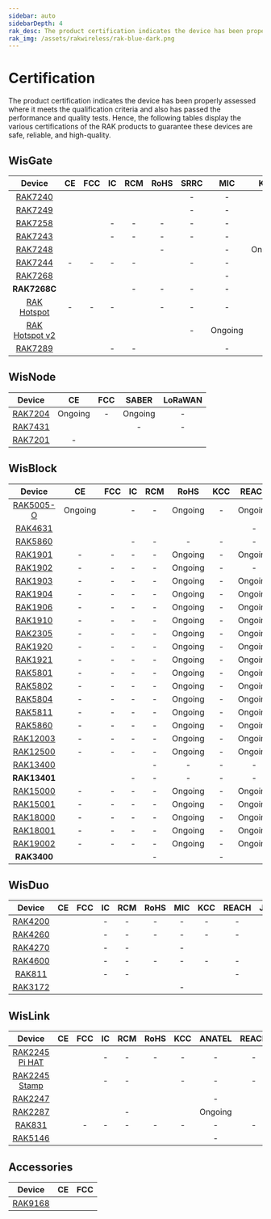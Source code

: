 ```yaml
---
sidebar: auto
sidebarDepth: 4
rak_desc: The product certification indicates the device has been properly assessed where it meets the qualification criteria and also has passed the performance and quality tests. Hence, the following tables display the various certifications of the RAK products to guarantee these devices are safe, reliable, and high-quality.
rak_img: /assets/rakwireless/rak-blue-dark.png
---
```


# Certification

The product certification indicates the device has been properly assessed where it meets the qualification criteria and also has passed the performance and quality tests. Hence, the following tables display the various certifications of the RAK products to guarantee these devices are safe, reliable, and high-quality.

## WisGate

|                                               Device                                               |                                                            CE                                                            |                                                            FCC                                                            |                                                        IC                                                         |                                                            RCM                                                            |                                                                   RoHS                                                                   |                                              SRRC                                               |   MIC   |                                                            KCC                                                            |  OFCA   |                                                            IMDA                                                            |                                                  ANATEL                                                  |                                              Ukraine                                               |                                                            IP67                                                            |                                                           IP65                                                           |                                                            UKCA                                                            |                                                          REACH                                                          |   JRL   |   EAC   |   FAC   |   FSB   | SUBTEL  |   NOM   | IFETEL  |  BSMI   |                                                            NCC                                                            |   MIC   |                                                            ERP                                                            |                                                            NTC                                                            |   RAC   |   FSS   |  SABER  |  METI   |                                                            NBTC                                                            |                                              ISED                                               |
| :------------------------------------------------------------------------------------------------: | :----------------------------------------------------------------------------------------------------------------------: | :-----------------------------------------------------------------------------------------------------------------------: | :---------------------------------------------------------------------------------------------------------------: | :-----------------------------------------------------------------------------------------------------------------------: | :--------------------------------------------------------------------------------------------------------------------------------------: | :---------------------------------------------------------------------------------------------: | :-----: | :-----------------------------------------------------------------------------------------------------------------------: | :-----: | :------------------------------------------------------------------------------------------------------------------------: | :------------------------------------------------------------------------------------------------------: | :------------------------------------------------------------------------------------------------: | :------------------------------------------------------------------------------------------------------------------------: | :----------------------------------------------------------------------------------------------------------------------: | :------------------------------------------------------------------------------------------------------------------------: | :---------------------------------------------------------------------------------------------------------------------: | :-----: | :-----: | :-----: | :-----: | :-----: | :-----: | :-----: | :-----: | :-----------------------------------------------------------------------------------------------------------------------: | :-----: | :-----------------------------------------------------------------------------------------------------------------------: | :-----------------------------------------------------------------------------------------------------------------------: | :-----: | :-----: | :-----: | :-----: | :------------------------------------------------------------------------------------------------------------------------: | :---------------------------------------------------------------------------------------------: |
|       <a href="/Product-Categories/WisGate/RAK7240/Overview/" target="_blank"> RAK7240 </a>        |           [](https://downloads.rakwireless.com/LoRa/RAK7240/Certification-Report/RAK7240_CE_certification.pdf)           |            [](https://downloads.rakwireless.com/LoRa/RAK7240/Certification-Report/RAK7240_FCC_Certificate.zip)            |        [](https://downloads.rakwireless.com/LoRa/RAK7240/Certification-Report/RAK7249_RAK7240_IC_Cert.pdf)        |            [](https://downloads.rakwireless.com/LoRa/RAK7240/Certification-Report/RAK7240-RCM_Test_Report.zip)            |              [](https://downloads.rakwireless.com/LoRa/RAK7240/Certification-Report/RAK-ROHS-ATL202011241747R01-Report.pdf)              |                                                -                                                |    -    |                                                             -                                                             |    -    |                                                             -                                                              | [](https://downloads.rakwireless.com/LoRa/RAK7240/Certification-Report/RAK7240_Anatel_certification.pdf) |                                                 -                                                  |                                                             -                                                              | [](https://downloads.rakwireless.com/LoRa/RAK7240/Certification-Report/BL-SZ20B0460-201%20IP65%EF%BC%88IEC%EF%BC%89.pdf) |                                                             -                                                              |                                                            -                                                            |    -    |    -    |    -    |    -    |    -    |    -    |    -    |    -    |                                                             -                                                             |    -    |                                                             -                                                             |                                                             -                                                             |    -    |    -    |    -    |    -    |                                                             -                                                              |                                                -                                                |
|       <a href="/Product-Categories/WisGate/RAK7249/Overview/" target="_blank"> RAK7249 </a>        |     [](https://downloads.rakwireless.com/LoRa/DIY-Gateway-RAK7249/Certification-Report/RAK7249_CE_certification.pdf)     |      [](https://downloads.rakwireless.com/LoRa/DIY-Gateway-RAK7249/Certification-Report/RAK7249_FCC_Certificate.zip)      |  [](https://downloads.rakwireless.com/LoRa/DIY-Gateway-RAK7249/Certification-Report/RAK7249_RAK7240_IC_Cert.pdf)  |      [](https://downloads.rakwireless.com/LoRa/DIY-Gateway-RAK7249/Certification-Report/RAK7249-RCM_Test_Report.zip)      |      [](https://downloads.rakwireless.com/LoRa/DIY-Gateway-RAK7249/Certification-Report/RAK7249-ROHS-ATL20191105773R01-Report.pdf)       |                                                -                                                |    -    |                                                             -                                                             |    -    |                                                             -                                                              |                                                    -                                                     |                                                 -                                                  | [](https://downloads.rakwireless.com/LoRa/DIY-Gateway-RAK7249/Certification-Report/RAK7249_Enclosure_IP67_Test_Report.pdf) |                                                            -                                                             |                                                             -                                                              |      [](https://downloads.rakwireless.com/LoRa/DIY-Gateway-RAK7249/Certification-Report/RAK7249_REACH_Report.PDF)       |    -    | Ongoing | Ongoing | Ongoing |    -    |    -    |    -    |    -    |                                                             -                                                             |    -    |                                                             -                                                             |                                                             -                                                             | Ongoing | Ongoing |    -    |    -    |                                                             -                                                              |                                                -                                                |
|       <a href="/Product-Categories/WisGate/RAK7258/Overview/" target="_blank"> RAK7258 </a>        |    [](https://downloads.rakwireless.com/LoRa/Indoor-Gateway-RAK7258/Certification-Report/RAK7258_CE_Certificate.zip)     |    [](https://downloads.rakwireless.com/LoRa/Indoor-Gateway-RAK7258/Certification-Report/RAK7258_FCC_Certificate.zip)     |                                                         -                                                         |                                                             -                                                             |                                                                    -                                                                     |                                                -                                                |    -    | [](https://downloads.rakwireless.com/LoRa/Indoor-Gateway-RAK7258/Certification-Report/RAK7258%20_%20KC_certification.pdf) |    -    |                                                             -                                                              |                                                    -                                                     |                                                 -                                                  |                                                             -                                                              |                                                            -                                                             |                                                             -                                                              |                                                            -                                                            |    -    |    -    |    -    |    -    |    -    |    -    |    -    |    -    |                                                             -                                                             |    -    |                                                             -                                                             |                                                             -                                                             |    -    |    -    | Ongoing |    -    |                                                             -                                                              |                                                -                                                |
|       <a href="/Product-Categories/WisGate/RAK7243/Overview/" target="_blank"> RAK7243 </a>        |   [](https://downloads.rakwireless.com/LoRa/Pilot-Gateway-Pro-RAK7243/Certification-Report/RAK7243_CE_Certificate.zip)   |   [](https://downloads.rakwireless.com/LoRa/Pilot-Gateway-Pro-RAK7243/Certification-Report/RAK7243_FCC_Certificate.zip)   |                                                         -                                                         |                                                             -                                                             |                                                                    -                                                                     |                                                -                                                |    -    |                                                             -                                                             |    -    |                                                             -                                                              |                                                    -                                                     |                                                 -                                                  |                                                             -                                                              |                                                            -                                                             |                                                             -                                                              |                                                            -                                                            |    -    |    -    |    -    |    -    |    -    |    -    |    -    |    -    |                                                             -                                                             |    -    |                                                             -                                                             |                                                             -                                                             |    -    |    -    |    -    |    -    |                                                             -                                                              |                                                -                                                |
|       <a href="/Product-Categories/WisGate/RAK7248/Overview/" target="_blank"> RAK7248 </a>        |              [](https://downloads.rakwireless.com/LoRa/RAK7248/Certification/RAK7248_CE_Certification.zip)               |              [](https://downloads.rakwireless.com/LoRa/RAK7248/Certification/RAK7248_FCC_Certification.zip)               |           [](https://downloads.rakwireless.com/LoRa/RAK7248/Certification/RAK7248_IC_Certification.zip)           |              [](https://downloads.rakwireless.com/LoRa/RAK7248/Certification/RAK7248_RCM_Certification.rar)               |                                                                    -                                                                     | [](https://downloads.rakwireless.com/LoRa/RAK7248/Certification/RAK7248_SRRC_certification.zip) |    -    |                                                          Ongoing                                                          | Ongoing |              [](https://downloads.rakwireless.com/LoRa/RAK7248/Certification/RAK7248_IMDA_Certification.zip)               |                                                    -                                                     | [](https://downloads.rakwireless.com/LoRa/RAK7248/Certification/RAK7248_Ukraine_Certification.rar) |                                                             -                                                              |                                                            -                                                             |                                                             -                                                              |                                                            -                                                            |    -    |    -    |    -    |    -    |    -    |    -    |    -    |    -    |                                                             -                                                             |    -    |                                                             -                                                             |                                                             -                                                             |    -    |    -    |    -    |    -    |                                                             -                                                              |                                                -                                                |
|       <a href="/Product-Categories/WisGate/RAK7244/Overview/" target="_blank"> RAK7244 </a>        |                                                            -                                                             |                                                             -                                                             |                                                         -                                                         |                                                             -                                                             | [](https://downloads.rakwireless.com/LoRa/Developer-LoRaWAN-Gateway-RAK7244%26RAK7244P/Certification/ROHS-ATL202012091807R01-Report.pdf) |                                                -                                                |    -    |                                                             -                                                             |    -    |                                                             -                                                              |                                                    -                                                     |                                                 -                                                  |                                                             -                                                              |                                                            -                                                             |                                                             -                                                              |                                                            -                                                            |    -    |    -    |    -    |    -    |    -    |    -    |    -    |    -    |                                                             -                                                             |    -    |                                                             -                                                             |                                                             -                                                             |    -    |    -    |    -    |    -    |                                                             -                                                              |                                                -                                                |
|       <a href="/Product-Categories/WisGate/RAK7268/Overview/" target="_blank"> RAK7268 </a>        |               [](https://downloads.rakwireless.com/LoRa/RAK7268/Certification/RAK7268RAK7268C_CE_Cert.zip)               |                   [](https://downloads.rakwireless.com/LoRa/RAK7268/Certification/RAK7268_FCC_cert.zip)                   |               [](https://downloads.rakwireless.com/LoRa/RAK7268/Certification/RAK7268_IC_cert.zip)                |           [](https://downloads.rakwireless.com/LoRa/RAK7268/Certification/RCM%C2%A0cert_RAK7268%26RAK7268C.pdf)           |          [](https://downloads.rakwireless.com/LoRa/RAK7268/Certification/RAK7268C_RAK7268CV2_RAK7268_RAK7268V2_RoHS_Report.pdf)          |        [](https://downloads.rakwireless.com/LoRa/RAK7268/Certification/RAK7268_SRRC.pdf)        |    -    |               [](https://downloads.rakwireless.com/LoRa/RAK7268/Certification/RAK7268_KC_Certification.pdf)               |    -    |                                                             -                                                              |         [](https://downloads.rakwireless.com/LoRa/RAK7268/Certification/RAK7268_ANATEL_cert.zip)         |                                                 -                                                  |                                                             -                                                              |                                                            -                                                             |                                                             -                                                              | [](https://downloads.rakwireless.com/LoRa/RAK7268/Certification/RAK7268C_RAK7268CV2_RAK7268_RAK7268V2_REACH_Report.pdf) |    -    |    -    |    -    |    -    |    -    |    -    |    -    |    -    |                                                             -                                                             |    -    |                                                             -                                                             |                                                             -                                                             |    -    |    -    |    -    |    -    |                                                             -                                                              |                                                -                                                |
|                                            **RAK7268C**                                            |               [](https://downloads.rakwireless.com/LoRa/RAK7268/Certification/RAK7268RAK7268C_CE_Cert.zip)               |                  [](https://downloads.rakwireless.com/LoRa/RAK7268/Certification/RAK7268C_FCC_cert.zip)                   |               [](https://downloads.rakwireless.com/LoRa/RAK7268/Certification/RAK7268C_IC_cert.zip)               |                                                             -                                                             |                                                                    -                                                                     |                                                -                                                |    -    |              [](https://downloads.rakwireless.com/LoRa/RAK7268/Certification/RAK7268C_KC_certification.pdf)               |    -    |                                                             -                                                              |                                                    -                                                     |                                                 -                                                  |                                                             -                                                              |                                                            -                                                             |                                                             -                                                              |                                                            -                                                            |    -    |    -    |    -    |    -    |    -    |    -    |    -    |    -    |                                                             -                                                             |    -    |                                                             -                                                             |                                                             -                                                             |    -    |    -    |    -    |    -    |                                                             -                                                              |                                                -                                                |
|   <a href="/Product-Categories/WisGate/RAK-Hotspot/Overview/" target="_blank"> RAK Hotspot </a>    |                                                            -                                                             |                                                             -                                                             |                                                         -                                                         | [](https://downloads.rakwireless.com/LoRa/RAK_Hotspot_Miner/Certification/RAK7248_HotspotMinerV2.0_RCM_Certification.pdf) |                                                                    -                                                                     |                                                -                                                |    -    | [](https://downloads.rakwireless.com/LoRa/RAK_Hotspot_Miner/Certification/RAK7248_HotspotMinerV2.0_KC_Certification.pdf)  |    -    |                                                             -                                                              |                                                    -                                                     |                                                 -                                                  |                                                             -                                                              |                                                            -                                                             |                                                             -                                                              |                                                            -                                                            |    -    |    -    |    -    |    -    |    -    |    -    |    -    |    -    |                                                             -                                                             |    -    |                                                             -                                                             |                                                             -                                                             |    -    |    -    |    -    |    -    |                                                             -                                                              |                                                -                                                |
| <a href="/Product-Categories/WisGate/RAK-Hotspot-v2/Overview/" target="_blank"> RAK Hotspot v2</a> | [](https://downloads.rakwireless.com/LoRa/RAK_Hotspot_Miner/Certification/RAK7248_HotspotMinerV2.0_CE_Certification.pdf) | [](https://downloads.rakwireless.com/LoRa/RAK_Hotspot_Miner/Certification/RAK7248_HotspotMinerV2.0_FCC_Certification.pdf) | [](https://downloads.rakwireless.com/LoRa/RAK_Hotspot_Miner/Certification/RAK7248_HotspotMinerV2.0_IC_Report.pdf) | [](https://downloads.rakwireless.com/LoRa/RAK_Hotspot_Miner/Certification/RAK7248_HotspotMinerV2.0_RCM_Certification.pdf) |         [](https://downloads.rakwireless.com/LoRa/RAK_Hotspot_Miner/Certification/RAK7248_HotspotMinerV2.0_CE__ROHS_REPORT.pdf)          |                                                -                                                | Ongoing | [](https://downloads.rakwireless.com/LoRa/RAK_Hotspot_Miner/Certification/RAK7248_HotspotMinerV2.0_KC_Certification.pdf)  |    -    | [](https://downloads.rakwireless.com/LoRa/RAK_Hotspot_Miner/Certification/RAK7248_HotspotMinerV2.0_IMDA_Certification.zip) |                                                    -                                                     |                                                 -                                                  |                                                             -                                                              |                                                            -                                                             | [](https://downloads.rakwireless.com/LoRa/RAK_Hotspot_Miner/Certification/RAK7248_HotspotMinerV2.0_UKCA_Certification.pdf) | [](https://downloads.rakwireless.com/LoRa/RAK_Hotspot_Miner/Certification/RAK7248_HotspotMinerV2.0_CE_REACH_REPORT.PDF) | Ongoing |    -    |    -    |    -    | Ongoing | Ongoing | Ongoing | Ongoing | [](https://downloads.rakwireless.com/LoRa/RAK_Hotspot_Miner/Certification/RAK7248_HotspotMinerV2.0_NCC_Certification.pdf) | Ongoing | [](https://downloads.rakwireless.com/LoRa/RAK_Hotspot_Miner/Certification/RAK7248_HotspotMinerV2.0_ERP_Certification.pdf) | [](https://downloads.rakwireless.com/LoRa/RAK_Hotspot_Miner/Certification/RAK7248_HotspotMinerV2.0_NTC_Certification.jpg) |    -    |    -    |    -    | Ongoing | [](https://downloads.rakwireless.com/LoRa/RAK_Hotspot_Miner/Certification/RAK7248_HotspotMinerV2.0_NBTC_Certification.zip) |                                                -                                                |
|       <a href="/Product-Categories/WisGate/RAK7289/Overview/" target="_blank"> RAK7289 </a>        |         [](https://downloads.rakwireless.com/LoRa/RAK7289/Certification/RAK7289_RAK7289V2_CE_Certification.pdf)          |              [](https://downloads.rakwireless.com/LoRa/RAK7289/Certification/RAK7289_FCC_Certification.pdf)               |                                                         -                                                         |                                                             -                                                             |                 [](https://downloads.rakwireless.com/LoRa/RAK7289/Certification/RAK7289C_RAK7289_RoHS_Certification.pdf)                 | [](https://downloads.rakwireless.com/LoRa/RAK7289/Certification/RAK7289_SRRC_Certification.pdf) |    -    |                                                             -                                                             |    -    |                                                             -                                                              |                                                    -                                                     |                                                 -                                                  |                                                             -                                                              |                                                            -                                                             |         [](https://downloads.rakwireless.com/LoRa/RAK7289/Certification/RAK7289_RAK7289V2_UKCA_Certification.pdf)          |        [](https://downloads.rakwireless.com/LoRa/RAK7289/Certification/RAK7289C_RAK7289_REACH_Certification.pdf)        |    -    |    -    |    -    |    -    |    -    |    -    |    -    |    -    |                                                             -                                                             |    -    |                                                             -                                                             |                                                             -                                                             |    -    |    -    |    -    |    -    |                                                             -                                                              | [](https://downloads.rakwireless.com/LoRa/RAK7289/Certification/RAK7289_ISED_Certification.zip) |


## WisNode

|                                        Device                                         |                                                 CE                                                 |                                                 FCC                                                 |  SABER  |                                              LoRaWAN                                               |
| :-----------------------------------------------------------------------------------: | :------------------------------------------------------------------------------------------------: | :-------------------------------------------------------------------------------------------------: | :-----: | :------------------------------------------------------------------------------------------------: |
| <a href="/Product-Categories/WisNode/RAK7204/Overview/" target="_blank"> RAK7204 </a> |                                              Ongoing                                               |                                                  -                                                  | Ongoing |                                                 -                                                  |
| <a href="/Product-Categories/WisNode/RAK7431/Overview/" target="_blank"> RAK7431 </a> | [](https://downloads.rakwireless.com/LoRa/RAK7431/Certification-Report/RAK7431_CE_Certificate.zip) | [](https://downloads.rakwireless.com/LoRa/RAK7431/Certification-Report/RAK7431_FCC_Certificate.zip) |    -    |                                                 -                                                  |
| <a href="/Product-Categories/WisNode/RAK7201/Overview/" target="_blank"> RAK7201 </a> |                                                 -                                                  |   [](https://downloads.rakwireless.com/LoRa/RAK7201/Certification/RAK7201_FCC_Certification.pdf)    |         | [](https://downloads.rakwireless.com/LoRa/RAK7201/Certification/RAK7201_LoRaWAN_Certification.pdf) |


## WisBlock

|                                           Device                                           |                                                         CE                                                                |                                                                               FCC                                                                               |                                                   IC                                                                                                      |                                          RCM                                          |                                               RoHS                                                          |                                                        KCC                                         |                                                                     REACH                                  |                                                                           EMC                                                                            |                                                 UKCA                                                                    | 
| :----------------------------------------------------------------------------------------: | :-----------------------------------------------------------------------------------------------------------------------: | :-------------------------------------------------------------------------------------------------------------------------------------------------------------: | :-------------------------------------------------------------------------------------------------------------------------------------------------------: | :-----------------------------------------------------------------------------------: | :---------------------------------------------------------------------------------------------------------: | :------------------------------------------------------------------------------------------------: | :--------------------------------------------------------------------------------------------------------: | :------------------------------------------------------------------------------------------------------------------------------------------------------: | :---------------------------------------------------------------------------------------------------------------------: | 
| <a href="/Product-Categories/WisBlock/RAK5005-O/Overview/" target="_blank"> RAK5005-O </a> |                                            Ongoing                                                                        | [](https://downloads.rakwireless.com/LoRa/WisBlock/RAK5005-O/Certification/RSZ201124006-EM-00%C2%A0FCC%C2%A0Part%C2%A015B%C2%A0SDoC%26ICES-003%C2%A0Report.pdf) |                                                   -                                                                                                       |                                           -                                           |                                             Ongoing                                                         |                                                        -                                           |                                                                     Ongoing                                | [](https://downloads.rakwireless.com/LoRa/WisBlock/RAK5005-O/Certification/RSZ201124006-EM-01%20EN%2055032%26EN%2055035%26EN%2061000%20EMC%20Report.pdf) |                                                 -                                                                       | 
|   <a href="/Product-Categories/WisBlock/RAK4631/Overview/" target="_blank"> RAK4631 </a>   |  [](https://downloads.rakwireless.com/LoRa/RAK4630/Certification/RAK4630RAK4631_CE_Cert.zip)                              |                                  [](https://downloads.rakwireless.com/LoRa/RAK4630/Certification/RAK4630RAK4631_FCC_Cert.zip)                                   | [](https://downloads.rakwireless.com/LoRa/WisBlock/RAK4631/Certification/RAK4631_IC_Certification.pdf)                                                    | [](https://downloads.rakwireless.com/LoRa/RAK4630/Certification/RAK4630_RCM_cert.pdf) | [](https://downloads.rakwireless.com/LoRa/RAK4630/Certification/RAK4630RAK4631rohs%20report.pdf)            |[](https://downloads.rakwireless.com/LoRa/RAK4630/Certification/RAK4630RAK4631_KC_certificate.pdf)  |                                                                       -                                    |                                                                            -                                                                             |                                                 -                                                                       | 
|   <a href="/Product-Categories/WisBlock/RAK5860/Overview/" target="_blank"> RAK5860 </a>   | [](https://downloads.rakwireless.com/LoRa/WisBlock/RAK5860/Certification/RAK5860_CE_Cert.zip)                             |               [](https://downloads.rakwireless.com/LoRa/WisBlock/RAK5860/Certification/Shenzhen%20Rakwireless%202AF6B-RAK5860%20FCC%20Grant.pdf)                |                                                   -                                                                                                       |                                           -                                           |                                                -                                                            |                                                        -                                           |                                                                       -                                    |                                                                            -                                                                             |                                                 -                                                                       | 
|   <a href="/Product-Categories/WisBlock/RAK1901/Overview/" target="_blank"> RAK1901 </a>   |                                               -                                                                           |                                                                                -                                                                                |                                                   -                                                                                                       |                                           -                                           |                                             Ongoing                                                         |                                                        -                                           |                                                                     Ongoing                                |                                                                            -                                                                             |                                                 -                                                                       | 
|   <a href="/Product-Categories/WisBlock/RAK1902/Overview/" target="_blank"> RAK1902 </a>   |                                               -                                                                           |                                                                                -                                                                                |                                                   -                                                                                                       |                                           -                                           |                                             Ongoing                                                         |                                                        -                                           |                                                                       -                                    |                                                                         Ongoing                                                                          |                                                 -                                                                       | 
|   <a href="/Product-Categories/WisBlock/RAK1903/Overview/" target="_blank"> RAK1903 </a>   |                                               -                                                                           |                                                                                -                                                                                |                                                   -                                                                                                       |                                           -                                           |                                             Ongoing                                                         |                                                        -                                           |                                                                     Ongoing                                |                                                                            -                                                                             |                                                 -                                                                       | 
|   <a href="/Product-Categories/WisBlock/RAK1904/Overview/" target="_blank"> RAK1904 </a>   |                                               -                                                                           |                                                                                -                                                                                |                                                   -                                                                                                       |                                           -                                           |                                             Ongoing                                                         |                                                        -                                           |                                                                     Ongoing                                |                                                                            -                                                                             |                                                 -                                                                       | 
|   <a href="/Product-Categories/WisBlock/RAK1906/Overview/" target="_blank"> RAK1906 </a>   |                                               -                                                                           |                                                                                -                                                                                |                                                   -                                                                                                       |                                           -                                           |                                             Ongoing                                                         |                                                        -                                           |                                                                     Ongoing                                |                                                                            -                                                                             |                                                 -                                                                       | 
|   <a href="/Product-Categories/WisBlock/RAK1910/Overview/" target="_blank"> RAK1910 </a>   |                                               -                                                                           |                                                                                -                                                                                |                                                   -                                                                                                       |                                           -                                           |                                             Ongoing                                                         |                                                        -                                           |                                                                     Ongoing                                |                                                                            -                                                                             |                                                 -                                                                       | 
|   <a href="/Product-Categories/WisBlock/RAK2305/Overview/" target="_blank"> RAK2305 </a>   |                                               -                                                                           |                                                                                -                                                                                |                                                   -                                                                                                       |                                           -                                           |                                             Ongoing                                                         |                                                        -                                           |                                                                     Ongoing                                |                                                                            -                                                                             |                                                 -                                                                       | 
|   <a href="/Product-Categories/WisBlock/RAK1920/Overview/" target="_blank"> RAK1920 </a>   |                                               -                                                                           |                                                                                -                                                                                |                                                   -                                                                                                       |                                           -                                           |                                             Ongoing                                                         |                                                        -                                           |                                                                     Ongoing                                |                                                                            -                                                                             |                                                 -                                                                       | 
|   <a href="/Product-Categories/WisBlock/RAK1921/Overview/" target="_blank"> RAK1921 </a>   |                                               -                                                                           |                                                                                -                                                                                |                                                   -                                                                                                       |                                           -                                           |                                             Ongoing                                                         |                                                        -                                           |                                                                     Ongoing                                |                                                                            -                                                                             |                                                 -                                                                       | 
|   <a href="/Product-Categories/WisBlock/RAK5801/Overview/" target="_blank"> RAK5801 </a>   |                                               -                                                                           |                                                                                -                                                                                |                                                   -                                                                                                       |                                           -                                           |                                             Ongoing                                                         |                                                        -                                           |                                                                     Ongoing                                |                                                                            -                                                                             |                                                 -                                                                       | 
|   <a href="/Product-Categories/WisBlock/RAK5802/Overview/" target="_blank"> RAK5802 </a>   |                                               -                                                                           |                                                                                -                                                                                |                                                   -                                                                                                       |                                           -                                           |                                             Ongoing                                                         |                                                        -                                           |                                                                     Ongoing                                |                                                                            -                                                                             |                                                 -                                                                       | 
|   <a href="/Product-Categories/WisBlock/RAK5804/Overview/" target="_blank"> RAK5804 </a>   |                                               -                                                                           |                                                                                -                                                                                |                                                   -                                                                                                       |                                           -                                           |                                             Ongoing                                                         |                                                        -                                           |                                                                     Ongoing                                |                                                                            -                                                                             |                                                 -                                                                       | 
|   <a href="/Product-Categories/WisBlock/RAK5811/Overview/" target="_blank"> RAK5811 </a>   |                                               -                                                                           |                                                                                -                                                                                |                                                   -                                                                                                       |                                           -                                           |                                             Ongoing                                                         |                                                        -                                           |                                                                     Ongoing                                |                                                                            -                                                                             |                                                 -                                                                       | 
|   <a href="/Product-Categories/WisBlock/RAK5860/Overview/" target="_blank"> RAK5860 </a>   |                                               -                                                                           |                                                                                -                                                                                |                                                   -                                                                                                       |                                           -                                           |                                             Ongoing                                                         |                                                        -                                           |                                                                     Ongoing                                |                                                                            -                                                                             |                                                 -                                                                       | 
|  <a href="/Product-Categories/WisBlock/RAK12003/Overview/" target="_blank"> RAK12003 </a>  |                                               -                                                                           |                                                                                -                                                                                |                                                   -                                                                                                       |                                           -                                           |                                             Ongoing                                                         |                                                        -                                           |                                                                     Ongoing                                |                                                                            -                                                                             |                                                 -                                                                       | 
|  <a href="/Product-Categories/WisBlock/RAK12500/Overview/" target="_blank"> RAK12500 </a>  |                                               -                                                                           |                                                                                -                                                                                |                                                   -                                                                                                       |                                           -                                           |                                             Ongoing                                                         |                                                        -                                           |                                                                     Ongoing                                |                                                                            -                                                                             |                                                 -                                                                       | 
|  <a href="/Product-Categories/WisBlock/RAK13400/Overview/" target="_blank"> RAK13400 </a>  | [](https://downloads.rakwireless.com/LoRa/WisBlock/RAK13400/Certification/RAK13400_CE_Certificate.pdf)                    |   [](https://downloads.rakwireless.com/LoRa/WisBlock/RAK13400/Certification/RAK13400_FCC_Certificate.pdf)                                                       |  [](https://downloads.rakwireless.com/LoRa/WisBlock/RAK13400/Certification/RAK13400_IC_Ceritificate.pdf)                                                  |                                           -                                           |                                                -                                                            |                                                        -                                           |                                                                        -                                   |                                                                            -                                                                             |                                                 -                                                                       | 
|                                      **RAK13401**                                          | [](https://downloads.rakwireless.com/LoRa/WisBlock/RAK13401/Certification/RAK13401_CE_certification.pdf)                  |   [](https://downloads.rakwireless.com/LoRa/WisBlock/RAK13401/Certification/RAK13401%20FCC%20cert.TCB%20Grant_2AF6B-RAK13401_DTS.pdf)                           |                                                   -                                                                                                       |                                           -                                           |                                                -                                                            |                                                        -                                           |                                                                        -                                   |                                                                            -                                                                             |[](https://downloads.rakwireless.com/LoRa/WisBlock/RAK13401/Certification/RAK13401%20UKCA%20cert.%20CN21G2K7%20001.pdf)  | 
|  <a href="/Product-Categories/WisBlock/RAK15000/Overview/" target="_blank"> RAK15000 </a>  |                                               -                                                                           |                                                                                -                                                                                |                                                   -                                                                                                       |                                           -                                           |                                             Ongoing                                                         |                                                        -                                           |                                                                     Ongoing                                |                                                                            -                                                                             |                                                 -                                                                       |  
|  <a href="/Product-Categories/WisBlock/RAK15001/Overview/" target="_blank"> RAK15001 </a>  |                                               -                                                                           |                                                                                -                                                                                |                                                   -                                                                                                       |                                           -                                           |                                             Ongoing                                                         |                                                        -                                           |                                                                     Ongoing                                |                                                                            -                                                                             |                                                 -                                                                       | 
|  <a href="/Product-Categories/WisBlock/RAK18000/Overview/" target="_blank"> RAK18000 </a>  |                                               -                                                                           |                                                                                -                                                                                |                                                   -                                                                                                       |                                           -                                           |                                             Ongoing                                                         |                                                        -                                           |                                                                     Ongoing                                |                                                                            -                                                                             |                                                 -                                                                       |
|  <a href="/Product-Categories/WisBlock/RAK18001/Overview/" target="_blank"> RAK18001 </a>  |                                               -                                                                           |                                                                                -                                                                                |                                                   -                                                                                                       |                                           -                                           |                                             Ongoing                                                         |                                                        -                                           |                                                                     Ongoing                                |                                                                            -                                                                             |                                                 -                                                                       |
|  <a href="/Product-Categories/WisBlock/RAK19002/Overview/" target="_blank"> RAK19002 </a>  |                                               -                                                                           |                                                                                -                                                                                |                                                   -                                                                                                       |                                           -                                           |                                             Ongoing                                                         |                                                        -                                           |                                                                     Ongoing                                |                                                                            -                                                                             |                                                 -                                                                       |  
|                                    **RAK3400**                                             | [](https://downloads.rakwireless.com/LoRa/WisBlock/RAK3400/certification/CN21F5A1%20001_COC-RAK3400%2CRAK3401-CE-cert.pdf)|  [](https://downloads.rakwireless.com/LoRa/WisBlock/RAK3400/certification/TCB%202AF6B-RAK3400_RAK3401_FCC%20DTS.pdf)                                            | [](https://downloads.rakwireless.com/LoRa/WisBlock/RAK3400/certification/ISED%20Certificate_25908-RAK3400_RAK3401_IC_Signed.pdf)                          |                                           -                                           | [](https://downloads.rakwireless.com/LoRa/WisBlock/RAK3400/certification/RAK3400RAK3401rohs%20report.pdf)   |                                                        -                                           | [](https://downloads.rakwireless.com/LoRa/WisBlock/RAK3400/certification/RAK3400RAK3401reach%20report.pdf) |                                                                            -                                                                             |[](https://downloads.rakwireless.com/LoRa/WisBlock/RAK3400/certification/CN21DC26%20001-RAK3400%2CRAK3401-UKCA-cert.pdf) |


## WisDuo

|                                           Device                                            |                                                         CE                                                         |                                                    FCC                                                     |                                              IC                                               |                                            RCM                                                 |                                                    RoHS                                                     |                                                    MIC                                                     |                                                     KCC                                                      |                                                     REACH                                                     |                                               JRL                                                     |   EMC   |                                              UKCA                                               |                                                       LORA                                               |
| :-----------------------------------------------------------------------------------------: | :----------------------------------------------------------------------------------------------------------------: | :--------------------------------------------------------------------------------------------------------: | :-------------------------------------------------------------------------------------------: | :--------------------------------------------------------------------------------------------: | :---------------------------------------------------------------------------------------------------------: | :--------------------------------------------------------------------------------------------------------: | :----------------------------------------------------------------------------------------------------------: | :-----------------------------------------------------------------------------------------------------------: | :---------------------------------------------------------------------------------------------------: | :-----: | :---------------------------------------------------------------------------------------------: | :------------------------------------------------------------------------------------------------------: |
| <a href="/Product-Categories/WisDuo/RAK4200-Module/Overview/" target="_blank"> RAK4200 </a> |        [](https://downloads.rakwireless.com/LoRa/RAK4200/Certification-Report/RAK4200H_CE_Certificate.zip)         |   [](https://downloads.rakwireless.com/LoRa/RAK4200/Certification-Report/RAK4200_FCC_certification.zip)    |                                               -                                               |                                            -                                                   |                                                      -                                                      |                                                     -                                                      |                                                      -                                                       |                                                       -                                                       |                                                -                                                      |    -    |                                                -                                                |                                                        -                                                 |
| <a href="/Product-Categories/WisDuo/RAK4260-Module/Overview/" target="_blank"> RAK4260 </a> | [](https://downloads.rakwireless.com/LoRa/RAK4260/Certification-Report/RAK4260H-CE-ATL20191108787-Certificate.pdf) | [](https://downloads.rakwireless.com/LoRa/RAK4260/Certification-Report/RAK4260H-FCC-2AF6B-Certificate.pdf) |                                               -                                               |                                            -                                                   |                                                      -                                                      |                                                     -                                                      |                                                      -                                                       |                                                       -                                                       |                                                -                                                      |    -    |                                                -                                                |                                                        -                                                 |
| <a href="/Product-Categories/WisDuo/RAK4270-Module/Overview/" target="_blank"> RAK4270 </a> |           [](https://downloads.rakwireless.com/LoRa/RAK4270/Certification-Report/CE%20Certification.zip)           |      [](https://downloads.rakwireless.com/LoRa/RAK4270/Certification-Report/FCC%20Certification.zip)       |                                               -                                               |                                            -                                                   |     [](https://downloads.rakwireless.com/LoRa/RAK4270/Certification-Report/RoHS%20168304609a%20001.pdf)     |                                                     -                                                      |      [](https://downloads.rakwireless.com/LoRa/RAK4270/Certification-Report/RAK4270%28H%29_KC_cert.pdf)      | [](https://downloads.rakwireless.com/LoRa/RAK4270/Certification-Report/REACH%20168304609b%20001-212SVHCs.pdf) | [](https://downloads.rakwireless.com/LoRa/RAK4270/Certification-Report/RAK4270_module_Japan_cert.pdf) | Ongoing |                                                -                                                |                                                        -                                                 |
| <a href="/Product-Categories/WisDuo/RAK4600-Module/Overview/" target="_blank"> RAK4600 </a> |         [](https://downloads.rakwireless.com/LoRa/RAK4600/Certification/RAK4600%20CE%20Certification.zip)          |     [](https://downloads.rakwireless.com/LoRa/RAK4600/Certification/RAK4600%20FCC%20Certification.zip)     |                                               -                                               |                                            -                                                   |                                                      -                                                      |                                                     -                                                      |                                                      -                                                       |                                                       -                                                       |                                                -                                                      |    -    |                                                -                                                |                                                        -                                                 |
|  <a href="/Product-Categories/WisDuo/RAK811-Module/Overview/" target="_blank"> RAK811 </a>  |       [](https://downloads.rakwireless.com/LoRa/RAK811/Certification_Report/RAK811%20CE%20Certification.rar)       | [](https://downloads.rakwireless.com/LoRa/RAK811/Certification_Report/RAK811%C2%A0FCC%20Certification.rar) |                                               -                                               |                                            -                                                   | [](https://downloads.rakwireless.com/LoRa/RAK811/Certification_Report/RAK811%C2%A0ROSH%20Certification.rar) | [](https://downloads.rakwireless.com/LoRa/RAK811/Certification_Report/RAK811%C2%A0MIC%20Certification.rar) | [](https://downloads.rakwireless.com/LoRa/RAK811/Certification_Report/RAK811_KCC%C2%A0%28Certificate%29.pdf) |                                                       -                                                       |                                                -                                                      |    -    |                                                -                                                |                                                        -                                                 |
| <a href="/Product-Categories/WisDuo/RAK3172-Module/Overview/" target="_blank"> RAK3172 </a> |           [](https://downloads.rakwireless.com/LoRa/RAK3172/Certification/RAK3172_CE_certification.pdf)            |       [](https://downloads.rakwireless.com/LoRa/RAK3172/Certification/RAK3172_FCC_certification.zip)       | [](https://downloads.rakwireless.com/LoRa/RAK3172/Certification/RAK3172_ISED_Certificate.pdf) | [](https://downloads.rakwireless.com/LoRa/RAK3172/Certification/RAK3172_RCM_certification.pdf) | [](https://downloads.rakwireless.com/LoRa/RAK3172/Certification/RAK3172_RoHS_Report.pdf)                    |                                                     -                                                      |        [](https://downloads.rakwireless.com/LoRa/RAK3172/Certification/RAK3172_KC_Certification.pdf)         | [](https://downloads.rakwireless.com/LoRa/RAK3172/Certification/RAK3172_REACH_Report.pdf)                     | [](https://downloads.rakwireless.com/LoRa/RAK3172/Certification/RAK3172_JRL_certfication.pdf)         |    -    | [](https://downloads.rakwireless.com/LoRa/RAK3172/Certification/RAK3172_UKCA_certification.pdf) | [](https://downloads.rakwireless.com/LoRa/RAK3172/Certification/RAK3172_lora_alliance_certification.pdf) |


## 

## WisLink

|                                                  Device                                                   |                                                               CE                                                                |                                                                           FCC                                                                           |                                                       IC                                                        |                                                             RCM                                                             |                                                               RoHS                                                               |                                                      KCC                                                      | ANATEL  |                                                               REACH                                                               |                                              UKCA                                               |                                              KC                                               |
| :-------------------------------------------------------------------------------------------------------: | :-----------------------------------------------------------------------------------------------------------------------------: | :-----------------------------------------------------------------------------------------------------------------------------------------------------: | :-------------------------------------------------------------------------------------------------------------: | :-------------------------------------------------------------------------------------------------------------------------: | :------------------------------------------------------------------------------------------------------------------------------: | :-----------------------------------------------------------------------------------------------------------: | :-----: | :-------------------------------------------------------------------------------------------------------------------------------: | :---------------------------------------------------------------------------------------------: | :-------------------------------------------------------------------------------------------: |
|    <a href="/Product-Categories/WisLink/RAK2245-Pi-HAT/Overview/" target="_blank"> RAK2245 Pi HAT </a>    |        [](https://downloads.rakwireless.com/LoRa/RAK2245-Pi-HAT/Certification-Report/RAK2245_Pi_HAT_CE_Certificate.zip)         |                    [](https://downloads.rakwireless.com/LoRa/RAK2245-Pi-HAT/Certification-Report/RAK2245_Pi_HAT_FCC_Certificate.zip)                    |                                                        -                                                        |                                                              -                                                              |                                                                -                                                                 |                                                       -                                                       |    -    |                                                                 -                                                                 |                                                -                                                |                                               -                                               |
| <a href="/Product-Categories/WisLink/RAK2245-Stamp-Edition/Overview/" target="_blank"> RAK2245 Stamp </a> |               [](https://downloads.rakwireless.com/LoRa/RAK2245/Certification-Report/RAK2245_CE_Certificate.zip)                |                           [](https://downloads.rakwireless.com/LoRa/RAK2245/Certification-Report/RAK2245_FCC_Certificate.zip)                           |                                                        -                                                        |                                                              -                                                              |            [](https://downloads.rakwireless.com/LoRa/RAK2245/Certification-Report/ROHS-ATL202012091808R01-Report.pdf)            |                                                       -                                                       |    -    |                                                                 -                                                                 |                                                -                                                |                                               -                                               |
|           <a href="/Product-Categories/WisLink/RAK2247/Overview/" target="_blank"> RAK2247 </a>           |              [](https://downloads.rakwireless.com/LoRa/RAK2247-Mini-PCIe/Certification-Report/RAK2247_CE_CERT.zip)              | [](https://downloads.rakwireless.com/LoRa/RAK2247-Mini-PCIe/Certification-Report/Shenzhen%20Rakwireless%202AF6B-RAK2247%20FCC%20Grant%20%28C2PC%29.pdf) | [](https://downloads.rakwireless.com/LoRa/RAK2247-Mini-PCIe/Certification-Report/RAK2247_IC_certificate%20.zip) | [](https://downloads.rakwireless.com/LoRa/RAK2247-Mini-PCIe/Certification-Report/RAK2247-RCM-Declaration-of-Conformity.pdf) | [](https://downloads.rakwireless.com/LoRa/RAK2247-Mini-PCIe/Certification-Report/RAK2247_rohs_SZX20-030350-01_EC_21312990_F.PDF) | [](https://downloads.rakwireless.com/LoRa/RAK2247-Mini-PCIe/Certification-Report/RAK2247_KC_Certificate.zip)  |    -    | [](https://downloads.rakwireless.com/LoRa/RAK2247-Mini-PCIe/Certification-Report/RAK2247_reach_SZX20-030354-02_EC_21312991_F.pdf) |                                                -                                                |                                               -                                               |
|           <a href="/Product-Categories/WisLink/RAK2287/Overview/" target="_blank"> RAK2287 </a>           |           [](https://downloads.rakwireless.com/LoRa/RAK2287-Mini-PCIe/Certification/RAK2287%20CE%20certification.zip)           |                      [](https://downloads.rakwireless.com/LoRa/RAK2287-Mini-PCIe/Certification/RAK2287%20FCC%20certification.zip)                       |   [](https://downloads.rakwireless.com/LoRa/RAK2287-Mini-PCIe/Certification/RAK2287%20IC%20certification.zip)   |                                                              -                                                              |            [](https://downloads.rakwireless.com/LoRa/RAK2287-Mini-PCIe/Certification-Report/2287%20rohs%20report.pdf)            | [](https://downloads.rakwireless.com/LoRa/RAK2287-Mini-PCIe/Certification-Report/RAK2287_KCC_Certificate.zip) | Ongoing |            [](https://downloads.rakwireless.com/LoRa/RAK2287-Mini-PCIe/Certification-Report/2287%20reach%20report.pdf)            |                                                -                                                |                                               -                                               |
|            <a href="/Product-Categories/WisLink/RAK831/Overview/" target="_blank"> RAK831 </a>            | [](https://downloads.rakwireless.com/LoRa/RAK831-LoRa-Gateway/Certification-Report/CE%20Label%20and%20Label%20location_RED.pdf) |                                                                            -                                                                            |                                                        -                                                        |                                                              -                                                              |                                                                -                                                                 |                                                       -                                                       |    -    |                                                                 -                                                                 |                                                -                                                |                                               -                                               |
|           <a href="/Product-Categories/WisLink/RAK5146/Overview/" target="_blank"> RAK5146 </a>           |                  [](https://downloads.rakwireless.com/LoRa/RAK5146/Certification/RAK5146_CE_Certification.zip)                  |                             [](https://downloads.rakwireless.com/LoRa/RAK5146/Certification/RAK5146_FCC_Certification.zip)                              |          [](https://downloads.rakwireless.com/LoRa/RAK5146/Certification/RAK5146_IC_Certification.pdf)          |               [](https://downloads.rakwireless.com/LoRa/RAK5146/Certification/RAK5146_RCM_Certification.pdf)                |                 [](https://downloads.rakwireless.com/LoRa/RAK5146/Certification/RAK5146_RoHS_Certification.pdf)                  | [](https://downloads.rakwireless.com/LoRa/RAK5146/Certification/RAK5146_KC_Certification.pdf)                 |    -    |                 [](https://downloads.rakwireless.com/LoRa/RAK5146/Certification/RAK5146_REACH_Certification.pdf)                  | [](https://downloads.rakwireless.com/LoRa/RAK5146/Certification/RAK5146_UKCA_Certification.zip) | [](https://downloads.rakwireless.com/LoRa/RAK5146/Certification/RAK5146_KC_Certification.pdf) |


## Accessories 

|                                          Device                                           |                                                  CE                                                  |                                                  FCC                                                  |
| :---------------------------------------------------------------------------------------: | :--------------------------------------------------------------------------------------------------: | :---------------------------------------------------------------------------------------------------: |
| <a href="/Product-Categories/Accessories/RAK9168/Overview/" target="_blank"> RAK9168 </a> | [](https://downloads.rakwireless.com/Accessories/RAK9168/Certification/RAK9168_CE_Certification.zip) | [](https://downloads.rakwireless.com/Accessories/RAK9168/Certification/RAK9168_FCC_Certification.zip) |
